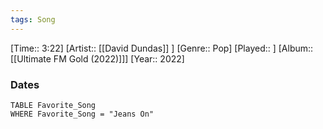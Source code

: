 ```yaml
---
tags: Song  
---
```

[Time:: 3:22]
[Artist:: [[David Dundas]] ]
[Genre:: Pop]
[Played:: ]
[Album:: [[Ultimate FM Gold (2022)]]]
[Year:: 2022]
### Dates
````dataview
TABLE Favorite_Song
WHERE Favorite_Song = "Jeans On"
````